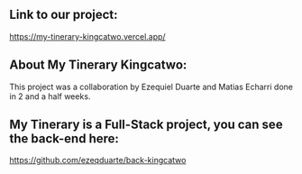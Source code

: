 ## Link to our project:

https://my-tinerary-kingcatwo.vercel.app/ <br>

## About My Tinerary Kingcatwo:

This project was a collaboration by Ezequiel Duarte and Matias Echarri done in 2 and a half weeks.

## My Tinerary is a Full-Stack project, you can see the back-end here:

https://github.com/ezeqduarte/back-kingcatwo


